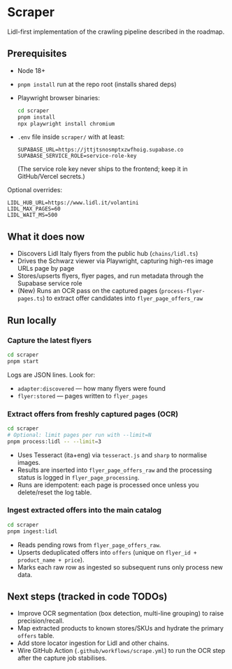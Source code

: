 # Scraper

Lidl-first implementation of the crawling pipeline described in the roadmap.

## Prerequisites

- Node 18+
- `pnpm install` run at the repo root (installs shared deps)
- Playwright browser binaries:

  ```bash
  cd scraper
  pnpm install
  npx playwright install chromium
  ```

- `.env` file inside `scraper/` with at least:

  ```
  SUPABASE_URL=https://jttjtsnosmptxzwfhoig.supabase.co
  SUPABASE_SERVICE_ROLE=service-role-key
  ```

  (The service role key never ships to the frontend; keep it in GitHub/Vercel secrets.)

Optional overrides:

```
LIDL_HUB_URL=https://www.lidl.it/volantini
LIDL_MAX_PAGES=60
LIDL_WAIT_MS=500
```

## What it does now

- Discovers Lidl Italy flyers from the public hub (`chains/lidl.ts`)
- Drives the Schwarz viewer via Playwright, capturing high-res image URLs page by page
- Stores/upserts flyers, flyer pages, and run metadata through the Supabase service role
- (New) Runs an OCR pass on the captured pages (`process-flyer-pages.ts`) to extract offer candidates into `flyer_page_offers_raw`

## Run locally

### Capture the latest flyers

```bash
cd scraper
pnpm start
```

Logs are JSON lines. Look for:

- `adapter:discovered` — how many flyers were found
- `flyer:stored` — pages written to `flyer_pages`

### Extract offers from freshly captured pages (OCR)

```bash
cd scraper
# Optional: limit pages per run with --limit=N
pnpm process:lidl -- --limit=3
```

- Uses Tesseract (ita+eng) via `tesseract.js` and `sharp` to normalise images.
- Results are inserted into `flyer_page_offers_raw` and the processing status is logged in `flyer_page_processing`.
- Runs are idempotent: each page is processed once unless you delete/reset the log table.

### Ingest extracted offers into the main catalog

```bash
cd scraper
pnpm ingest:lidl
```

- Reads pending rows from `flyer_page_offers_raw`.
- Upserts deduplicated offers into `offers` (unique on `flyer_id + product_name + price`).
- Marks each raw row as ingested so subsequent runs only process new data.

## Next steps (tracked in code TODOs)

- Improve OCR segmentation (box detection, multi-line grouping) to raise precision/recall.
- Map extracted products to known stores/SKUs and hydrate the primary `offers` table.
- Add store locator ingestion for Lidl and other chains.
- Wire GitHub Action (`.github/workflows/scrape.yml`) to run the OCR step after the capture job stabilises.
